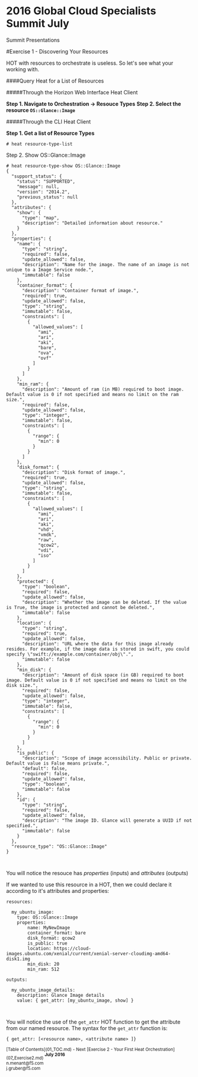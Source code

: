 # 2016 Global Cloud Specialists Summit July

Summit Presentations


#Exercise 1 - Discovering Your Resources

HOT with resources to orchestrate is useless. So let's see what your working with.

####Query Heat for a List of Resources

#####Through the Horizon Web Interface Heat Client

**Step 1. Navigate to Orchestration -> Resouce Types**
**Step 2. Select the resource `OS::Glance::Image`**

#####Through the CLI Heat Client

**Step 1. Get a list of Resource Types**

```
# heat resource-type-list
```

Step 2. Show OS::Glance::Image

```
# heat resource-type-show OS::Glance::Image
{
  "support_status": {
    "status": "SUPPORTED", 
    "message": null, 
    "version": "2014.2", 
    "previous_status": null
  }, 
  "attributes": {
    "show": {
      "type": "map", 
      "description": "Detailed information about resource."
    }
  }, 
  "properties": {
    "name": {
      "type": "string", 
      "required": false, 
      "update_allowed": false, 
      "description": "Name for the image. The name of an image is not unique to a Image Service node.", 
      "immutable": false
    }, 
    "container_format": {
      "description": "Container format of image.", 
      "required": true, 
      "update_allowed": false, 
      "type": "string", 
      "immutable": false, 
      "constraints": [
        {
          "allowed_values": [
            "ami", 
            "ari", 
            "aki", 
            "bare", 
            "ova", 
            "ovf"
          ]
        }
      ]
    }, 
    "min_ram": {
      "description": "Amount of ram (in MB) required to boot image. Default value is 0 if not specified and means no limit on the ram size.", 
      "required": false, 
      "update_allowed": false, 
      "type": "integer", 
      "immutable": false, 
      "constraints": [
        {
          "range": {
            "min": 0
          }
        }
      ]
    }, 
    "disk_format": {
      "description": "Disk format of image.", 
      "required": true, 
      "update_allowed": false, 
      "type": "string", 
      "immutable": false, 
      "constraints": [
        {
          "allowed_values": [
            "ami", 
            "ari", 
            "aki", 
            "vhd", 
            "vmdk", 
            "raw", 
            "qcow2", 
            "vdi", 
            "iso"
          ]
        }
      ]
    }, 
    "protected": {
      "type": "boolean", 
      "required": false, 
      "update_allowed": false, 
      "description": "Whether the image can be deleted. If the value is True, the image is protected and cannot be deleted.", 
      "immutable": false
    }, 
    "location": {
      "type": "string", 
      "required": true, 
      "update_allowed": false, 
      "description": "URL where the data for this image already resides. For example, if the image data is stored in swift, you could specify \"swift://example.com/container/obj\".", 
      "immutable": false
    }, 
    "min_disk": {
      "description": "Amount of disk space (in GB) required to boot image. Default value is 0 if not specified and means no limit on the disk size.", 
      "required": false, 
      "update_allowed": false, 
      "type": "integer", 
      "immutable": false, 
      "constraints": [
        {
          "range": {
            "min": 0
          }
        }
      ]
    }, 
    "is_public": {
      "description": "Scope of image accessibility. Public or private. Default value is False means private.", 
      "default": false, 
      "required": false, 
      "update_allowed": false, 
      "type": "boolean", 
      "immutable": false
    }, 
    "id": {
      "type": "string", 
      "required": false, 
      "update_allowed": false, 
      "description": "The image ID. Glance will generate a UUID if not specified.", 
      "immutable": false
    }
  }, 
  "resource_type": "OS::Glance::Image"
}



```

You will notice the resouce has *properties* (inputs) and *attributes* (outputs)

If we wanted to use this resource in a HOT, then we could declare it according to it's attributes and properties:

```
resources:
  
  my_ubuntu_image:
    type: OS::Glance::Image
    properties:
        name: MyNewImage
        container_format: bare
        disk_format: qcow2
        is_public: true
        location: https://cloud-images.ubuntu.com/xenial/current/xenial-server-cloudimg-amd64-disk1.img
        min_disk: 20
        min_ram: 512

outputs:

  my_ubuntu_image_details:
    description: Glance Image details
    value: { get_attr: [my_ubuntu_image, show] }
    
        
``` 

You will notice the use of the ` get_attr ` HOT function to get the attribute from our named resource. The syntax for the ` get_attr ` function is:

```
{ get_attr: [<resource name>, <attribute name> ]}
```


<sub>
[Table of Contents](01_TOC.md) - Next [Exercise 2 - Your First Heat Orchestration](07_Exercise2.md) 
</sub>

<sup>
<b>July 2016</b></br>
n.menant@f5.com</br>
j.gruber@f5.com
</sup>

